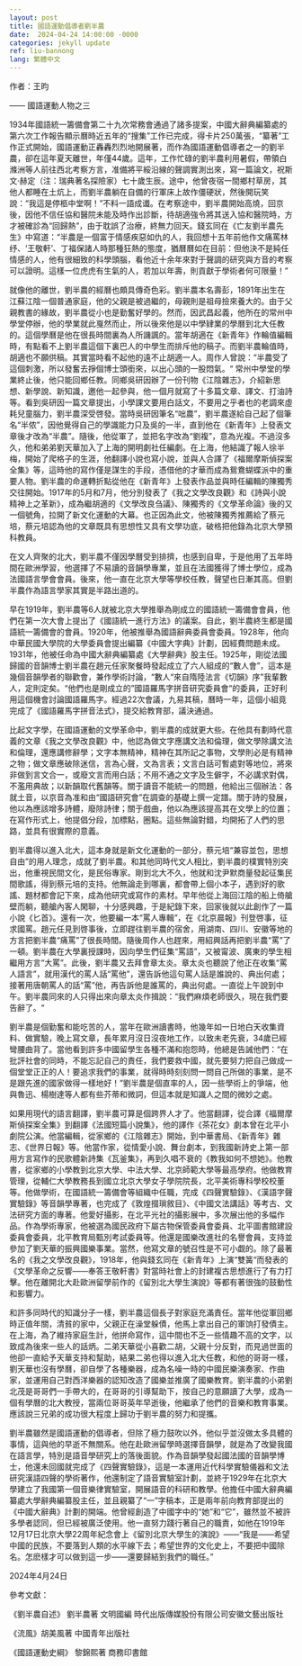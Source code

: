 ```yaml
---
layout: post
title: 國語運動倡導者劉半農
date:  2024-04-24 14:00:00 -0000
categories: jekyll update
ref: liu-bannong
lang: 繁體中文
---
```


作者：王昀

—— 國語運動人物之三

1934年國語統一籌備會第二十九次常務會通過了諸多提案，中國大辭典編纂處的第六次工作報告顯示曆時近五年的“搜集”工作已完成，得卡片250萬張，“纂著”工作正式開始，國語運動正轟轟烈烈地開展著，而作為國語運動倡導者之一的劉半農，卻在這年夏天離世，年僅44歲。這年，工作忙碌的劉半農利用暑假，帶領白滌洲等人前往西北考察方言，准備將平綏沿線的聲調實測出來，寫一篇論文，祝斯文·赫定（注：瑞典著名探險家）七十歲生辰。途中，他曾夜宿一間鄉村草房，其他人都睡在土炕上，而劉半農躺在自備的行軍床上故作僵硬狀，然後開玩笑說：“我這是停柩中堂啊！”不料一語成谶。在考察途中，劉半農開始高燒，回京後，因他不信任協和醫院未能及時作出診斷，待胡適強令將其送入協和醫院時，方才被確診為“回歸熱”，由于耽誤了治療，終無力回天。錢玄同在《亡友劉半農先生》中寫道：“半農是一個富于情感疾惡如仇的人，我回想十五年前他作文痛罵林纾、‘王敬軒’、丁福保諸人時那種狂熱的態度，猶曆曆如在目前：但他決不是純任情感的人，他有很細致的科學頭腦，看他近十余年來對于聲調的研究與方音的考察可以證明。這樣一位虎虎有生氣的人，若加以年壽，則貢獻于學術者何可限量！”

就像他的離世，劉半農的經曆也頗具傳奇色彩。劉半農本名壽彭，1891年出生在江蘇江陰一個普通家庭，他的父親是被過繼的，母親則是祖母撿來養大的。由于父親教書的緣故，劉半農從小也是勤奮好學的。然而，因武昌起義，他所在的常州中學堂停辦，他的學業就此戛然而止，所以後來他是以中學肄業的學曆到北大任教的。這個學曆是他在很長時間裏為人所譏諷的。當年胡適在《新青年》作輪值編輯時，有點看不上劉半農這個下裏巴人的中學生而排斥他的稿子。而劉半農輪值時，胡適也不願供稿。其實當時看不起他的遠不止胡適一人。周作人曾說：“半農受了這個刺激，所以發奮去掙個博士頭銜來，以出心頭的一股悶氣。“ 常州中學堂的學業終止後，他只能回鄉任教。同鄉吳研因辦了一份刊物《江陰雜志》，介紹新思想、新學說、新知識，邀他一起參與，他一個月就寫了十多篇文章、譯文、打油詩等。看到吳研因一篇文章提出，小學課文要用白話文，不要用之乎者也的老調來虛耗兒童腦力，劉半農深受啓發。當時吳研因筆名“咄農”，劉半農遂給自己起了個筆名“半侬”，因他覺得自己的學識能力只及吳的一半，直到他在《新青年》上發表文章後才改為“半農”。隨後，他從軍了，並把名字改為“劉複”，意為光複。不過沒多久，他和弟弟劉天華加入了上海的開明劇社任編劇。在上海，他結識了報人徐半梅，開始了爬格子的生涯，他翻譯小說也寫小說，並與人合譯了《福爾摩斯偵探案全集》等，這時他的寫作僅是謀生的手段，憑借他的才華而成為鴛鴦蝴蝶派中的重要人物。劉半農的命運轉折點從他在《新青年》上發表作品並與時任編輯的陳獨秀交往開始。1917年的5月和7月，他分別發表了《我之文學改良觀》和《詩與小說精神上之革新》，成為繼胡適的《文學改良刍議》、陳獨秀的《文學革命論》後的又一個號角，拉開了新文化運動的大幕。也正因為此文，他被陳獨秀推薦給了蔡元培，蔡元培認為他的文章既具有思想性又具有文學功底，破格把他錄為北京大學預科教員。

在文人齊聚的北大，劉半農不僅因學曆受到排擠，也感到自卑，于是他用了五年時間在歐洲學習，他選擇了不易讀的音韻學專業，並且在法國獲得了博士學位，成為法國語言學會會員。後來，他一直在北京大學等學校任教，聲望也日漸其高。但劉半農作為語言學家其實是半路出道的。

早在1919年，劉半農等6人就被北京大學推舉為剛成立的國語統一籌備會會員，他們在第一次大會上提出了《國語統一進行方法》的議案。自此，劉半農終生都是國語統一籌備會的會員。1920年，他被推舉為國語辭典委員會委員。1928年，他向中華民國大學院的大學委員會提出編纂《中國大字典》計劃，因經費問題未成。1931年，他被任命為中國大辭典編纂處《大學辭典》股主任。1925年，剛從法國歸國的音韻博士劉半農在趙元任家聚餐時發起成立了六人組成的“數人會”，這本是幾個音韻學者的聯歡會，兼作學術討論，“數人“來自隋陸法言《切韻》序”我輩數人，定則定矣。“他們也是剛成立的”國語羅馬字拼音研究委員會“的委員，正好利用這個機會討論國語羅馬字。經過22次會議，九易其稿，曆時一年，這個小組竟完成了《國語羅馬字拼音法式》，提交給教育部，議決通過。

比起文字學，在國語運動的文學革命中，劉半農的成就更大些。在他具有劃時代意義的文章《我之文學改良觀》中，他認為做文字應講文法和倫理，做文學除講文法和倫理，還應講修辭學；文字本無精神，精神在其所記之事物，文學則必是有精神之物；做文章應破除迷信，言為心聲，文為言表；文言白話可暫處對等地位，將來非做到言文合一，或廢文言而用白話；不用不通之文字及生僻字，不必講求對偶，不濫用典故；以新韻取代舊韻等。關于讀音不能統一的問題，他給出三個辦法：各就土音，以京音為准和由“國語研究會”在調查的基礎上撰一定譜。關于詩的發展，他以為應該增多詩體，廢除詩律；關于戲曲，他以為應該提高其在文學上的位置；在寫作形式上，他提倡分段，加標點，圈點。這些無論對錯，均開拓了人們的思路，並具有很實際的意義。

劉半農得以進入北大，這本身就是新文化運動的一部分，蔡元培“兼容並包，思想自由”的用人理念，成就了劉半農。和其他同時代文人相比，劉半農的樸實特別突出，他重視民間文化，是民俗專家。剛到北大不久，他就和沈尹默商量發起征集民間歌謠，得到蔡元培的支持。他無論走到哪裏，都會帶上個小本子，遇到好的歌謠、題材都會記下來，成為他研究或寫作的素材。早年他從上海回江陰的船上倚艙壁而躺，聽艙內客人閑聊，十分感興趣，于是紀錄下來，回家後就以此創作了一篇小說《匕首》。還有一次，他要編一本“罵人專輯”，在《北京晨報》刊登啓事，征求國罵。趙元任見到啓事後，立即趕往劉半農的宿舍，用湖南、四川、安徽等地的方言把劉半農“痛罵”了很長時間。隨後周作人也趕來，用紹興話再把劉半農“罵”了一頓。劉半農在大學裏授課時，因向學生們征集“罵語”，又被甯波、廣東的學生相繼用方言“大罵”。此後，劉半農又去拜會章太炎。章太炎也聽說了他正在收集“罵人語言”，就用漢代的罵人話“罵他”，還告訴他這句罵人話是誰說的、典出何處；接著用唐朝罵人的話“罵”他，再告訴他是誰罵的，典出何處。一直從上午說到中午。劉半農同來的人只得出來向章太炎作揖說：“我們麻煩老師很久，現在我們要告辭了。“

劉半農是個勤奮和能吃苦的人，當年在歐洲讀書時，他幾年如一日地白天收集資料、做實驗，晚上寫文章，長年累月沒日沒夜地工作，以致未老先衰，34歲已經彎腰曲背了。當他看到許多中國留學生各種不滿和抱怨時，他總是告誡他們：“在批評社會的同時，不能忘記自己的責任，我們要救中國，就先要努力把自己做成一個堂堂正正的人！要追求我們的事業，就得時時刻刻問一問自己所做的事業，是不是跟先進的國家做得一樣地好！”劉半農是個直率的人，因一些學術上的爭端，他與魯迅、楊樹達等人都有些芥蒂和微詞，但這本就是知識人之間的微妙之處。

如果用現代的語言翻譯，劉半農可算是個跨界人才了。他當翻譯，從合譯《福爾摩斯偵探案全集》到翻譯《法國短篇小說集》，他的譯作《茶花女》劇本曾在北平小劇院公演。他當編輯，從家鄉的《江陰雜志》開始，到中華書局、《新青年》雜志、《世界日報》等。他當作家，從情愛小說、舞台劇本，到我國新詩史上第一部用方言寫作的民歌體新詩集《瓦釜集》，再到久唱不衰的《教我如何不想她》。他教書，從家鄉的小學教到北京大學、中法大學、北京師範大學等最高學府。他做教育管理，從輔仁大學教務長到國立北京大學女子學院院長，北平美術專科學校校董等。他做學術，在國語統一籌備會等組織中任職，完成《四聲實驗錄》、《漢語字聲實驗錄》等音韻學專著，也完成了《敦煌掇瑣敘目》、《中國文法講話》等考古、文法研究方面的專著。他愛好攝影，在北平光社的攝影展中，多次展出他的多幅作品。作為學術專家，他被選為國民政府下屬古物保管委員會委員、北平圖書館建設委員會委員，北平教育局甄別考試委員等。他還是國樂改進社的名譽會員，支持並參加了劉天華的振興國樂事業。當然，他寫文章的號召性是不可小觑的。除了最著名的《我之文學改良觀》，1918年，他與錢玄同在《新青年》上演“雙簧“而發表的《文學革命之反響——奉答王敬軒書》對當時社會上的封建複古思想進行了有力打擊。他在離開北大赴歐洲留學前作的《留別北大學生演說》等都有著很強的鼓動性和影響力。

和許多同時代的知識分子一樣，劉半農這個長子對家庭充滿責任。當年他從軍回鄉時正值年關，清貧的家中，父親正在澡堂躲債，他馬上拿出自己的軍饷打發債主。在上海，為了維持家庭生計，他拼命寫作，這中間也不乏一些情趣不高的文字，以致成為後來一些人的話炳。二弟天華從小喜歡二胡，父親十分反對，而見過世面的他卻一直給予天華支持和幫助，結果二弟也得以進入北大任教，和他的哥哥一樣，劉天華也沒有學曆，卻自學了各種樂器，成為名噪一時的中國民樂演奏家、作曲家，並運用自己對西洋樂器的認知改造了國樂並推廣了國樂教育。劉半農的小弟劉北茂是哥哥們一手帶大的，在哥哥的引導幫助下，按自己的意願讀了大學，成為一個有學曆的北大教授，當兩位哥哥英年早逝後，他繼承了他們的音樂和教育事業。應該說三兄弟的成功很大程度上歸功于劉半農的努力和提攜。

劉半農雖然是國語運動的倡導者，但除了極力鼓吹以外，他似乎並沒做太多具體的事情，這與他的早逝不無關系。他在赴歐洲留學時選擇音韻學，就是為了改變我國在語言學，特別是語音學研究上的落後面貌。作為音韻學發起國法國的音韻學博士，他還未回國就完成了《四聲實驗錄》，這是一本運用近代科學實驗儀器和文法研究漢語四聲的學術著作，他還制定了語音實驗室計劃，並終于1929年在北京大學建立了我國第一個音樂律實驗室，開展語音的科研和教學。他擔任中國大辭典編纂處大學辭典編纂股主任，並且親纂了“一”字稿本，正是兩年前向教育部提出的《中國大辭典》計劃的開端。他曾經創造了中國字中的“她”和“它”，雖然並不被許多學者認同，但已經被廣泛使用。他一直努力踐行著自己的職責，如他在1919年12月17日北京大學22周年紀念會上《留別北京大學生的演說》——“我是——希望中國的民族，不要落到人類的水平線下去；希望世界的文化史上，不要把中國除名。怎麽樣才可以做到這一步——還要歸結到我們的職任。”


2024年4月24日

參考文獻：

《劉半農自述》 劉半農著 文明國編 時代出版傳媒股份有限公司安徽文藝出版社

《流風》胡美風著 中國青年出版社

《國語運動史綱》 黎錦熙著 商務印書館

